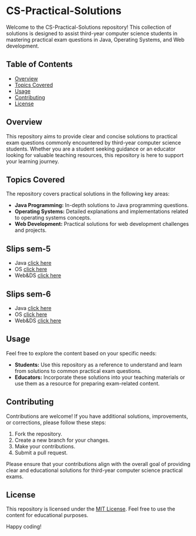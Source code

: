 # CS-Practical-Solutions

Welcome to the CS-Practical-Solutions repository! This collection of solutions is designed to assist third-year computer science students in mastering practical exam questions in Java, Operating Systems, and Web development.

## Table of Contents
- [Overview](#overview)
- [Topics Covered](#topics-covered)
- [Usage](#usage)
- [Contributing](#contributing)
- [License](#license)

## Overview

This repository aims to provide clear and concise solutions to practical exam questions commonly encountered by third-year computer science students. Whether you are a student seeking guidance or an educator looking for valuable teaching resources, this repository is here to support your learning journey.

## Topics Covered

The repository covers practical solutions in the following key areas:

- **Java Programming:** In-depth solutions to Java programming questions.
- **Operating Systems:** Detailed explanations and implementations related to operating systems concepts.
- **Web Development:** Practical solutions for web development challenges and projects.

## Slips sem-5
 - Java   [click here](https://github.com/Harish-Kushwah/CS-Practical-Solutions/tree/main/sem5/Java)
 - OS    [click here](https://github.com/Harish-Kushwah/CS-Practical-Solutions/tree/main/sem5/OS)
 - Web&DS    [click here](https://github.com/Harish-Kushwah/CS-Practical-Solutions/tree/main/sem5/Web_%26_DS)

## Slips sem-6
 - Java   [click here](https://github.com/Harish-Kushwah/CS-Practical-Solutions/tree/main/sem6/Java)
 - OS    [click here](https://github.com/Harish-Kushwah/CS-Practical-Solutions/tree/main/sem6/OS)
 - Web&DS    [click here](https://github.com/Harish-Kushwah/CS-Practical-Solutions/tree/main/sem6/Web_%26_DA)

 

## Usage

Feel free to explore the content based on your specific needs:

- **Students:** Use this repository as a reference to understand and learn from solutions to common practical exam questions.
- **Educators:** Incorporate these solutions into your teaching materials or use them as a resource for preparing exam-related content.

## Contributing

Contributions are welcome! If you have additional solutions, improvements, or corrections, please follow these steps:

1. Fork the repository.
2. Create a new branch for your changes.
3. Make your contributions.
4. Submit a pull request.

Please ensure that your contributions align with the overall goal of providing clear and educational solutions for third-year computer science practical exams.

## License

This repository is licensed under the [MIT License](LICENSE). Feel free to use the content for educational purposes.

Happy coding!

